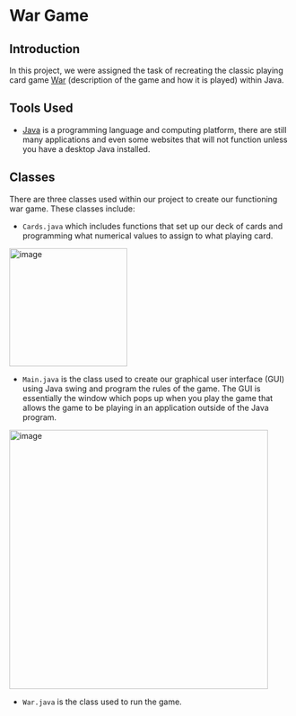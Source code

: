 # War Game

## Introduction
In this project, we were assigned the task of recreating the classic playing card game [War](https://en.wikipedia.org/wiki/War_(card_game)) (description of the game and how it is played) within Java. 

## Tools Used
* [Java](https://www.oracle.com/java/) is a programming language and computing platform, there are still many applications and even some websites that will not function unless you have a desktop Java installed.

## Classes
There are three classes used within our project to create our functioning war game. These classes include:
* `Cards.java` which includes functions that set up our deck of cards and programming what numerical values to assign to what playing card.
<img width="210" alt="image" src="https://github.com/jbell22j/WarGamee/assets/141024595/88451c34-2865-4296-afe4-cecf52dbc9d9">

* `Main.java` is the class used to create our graphical user interface (GUI) using Java swing and program the rules of the game. The GUI is essentially the window which pops up when you play the game that allows the game to be playing in an application outside of the Java program.

<img width="461" alt="image" src="https://github.com/jbell22j/WarGamee/assets/141024595/1bccc526-27f1-4101-b633-73e711468a1f">

* `War.java` is the class used to run the game.

